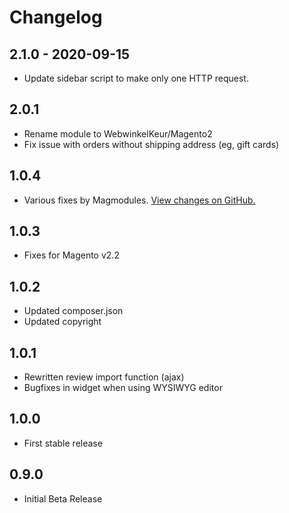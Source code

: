# Changelog

## 2.1.0 - 2020-09-15
* Update sidebar script to make only one HTTP request.

## 2.0.1
* Rename module to WebwinkelKeur/Magento2
* Fix issue with orders without shipping address (eg, gift cards)

## 1.0.4
* Various fixes by Magmodules. [View changes on
  GitHub.](https://github.com/webwinkelkeur/magento2/compare/1.0.3..1.0.4)

## 1.0.3
* Fixes for Magento v2.2

## 1.0.2
* Updated composer.json
* Updated copyright

## 1.0.1
* Rewritten review import function (ajax)
* Bugfixes in widget when using WYSIWYG editor

## 1.0.0
* First stable release

## 0.9.0
* Initial Beta Release